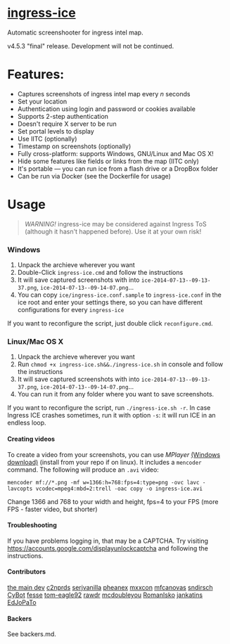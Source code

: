 [ingress-ice](http://ingress.netlify.com/)
===========
Automatic screenshooter for ingress intel map.

v4.5.3 "final" release. Development will not be continued.

Features:
=========
 - Captures screenshots of ingress intel map every *n* seconds
 - Set your location 
 - Authentication using login and password or cookies available
 - Supports 2-step authentication
 - Doesn't require X server to be run
 - Set portal levels to display
 - Use IITC (optionally)
 - Timestamp on screenshots (optionally)
 - Fully cross-platform: supports Windows, GNU/Linux and Mac OS X!
 - Hide some features like fields or links from the map (IITC only)
 - It's portable — you can run ice from a flash drive or a DropBox folder
 - Can be run via Docker (see the Dockerfile for usage)

Usage
=====
> *WARNING!* ingress-ice may be considered against Ingress ToS (although it hasn't happened before). Use it at your own risk!

### Windows
 1. Unpack the archieve wherever you want
 2. Double-Click `ingress-ice.cmd` and follow the instructions
 3. It will save captured screenshots with into `ice-2014-07-13--09-13-37.png`, `ice-2014-07-13--09-14-07.png`...
 4. You can copy `ice/ingress-ice.conf.sample` to `ingress-ice.conf` in the ice root and enter your settings there, so you can have different configurations for every `ingress-ice`

If you want to reconfigure the script, just double click `reconfigure.cmd`.

### Linux/Mac OS X
 1. Unpack the archieve wherever you want
 2. Run `chmod +x ingress-ice.sh&&./ingress-ice.sh` in console and follow the instructions
 3. It will save captured screenshots with into `ice-2014-07-13--09-13-37.png`, `ice-2014-07-13--09-14-07.png`...
 5. You can run it from any folder where you want to save screenshots.

If you want to reconfigure the script, run `./ingress-ice.sh -r`. In case Ingress ICE crashes sometimes, run it with option `-s`: it will run ICE in an endless loop.

#### Creating videos
To create a video from your screenshots, you can use *MPlayer* [(Windows download)](http://oss.netfarm.it/mplayer-win32.php) (install from your repo if on linux). It includes a `mencoder` command. The following will produce an `.avi` video:
```
mencoder mf://*.png -mf w=1366:h=768:fps=4:type=png -ovc lavc -lavcopts vcodec=mpeg4:mbd=2:trell -oac copy -o ingress-ice.avi
```

Change 1366 and 768 to your width and height, fps=4 to your FPS (more FPS - faster video, but shorter)

#### Troubleshooting
If you have problems logging in, that may be a CAPTCHA. Try visiting https://accounts.google.com/displayunlockcaptcha and following the instructions.

#### Contributors
[the main dev](https://ingress.netlify.com)
[c2nprds](https://github.com/c2nprds)
[serjvanilla](https://github.com/serjvanilla)
[pheanex](https://github.com/pheanex)
[mxxcon](https://github.com/mxxcon)
[mfcanovas](https://github.com/mfcanovas)
[sndirsch](https://github.com/sndirsch)
[CyBot](https://github.com/CyBot)
[fesse](https://github.com/fesse)
[tom-eagle92](https://github.com/tom-eagle92)
[rawdr](https://github.com/rawdr)
[mcdoubleyou](https://github.com/mcdoubleyou)
[RomanIsko](https://github.com/RomanIsko)
[jankatins](https://github.com/jankatins)
[EdJoPaTo](https://github.com/EdJoPaTo)

#### Backers
See backers.md.
